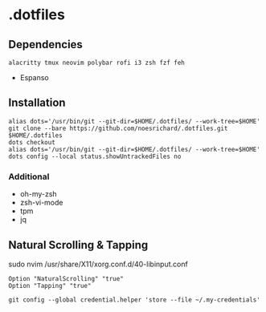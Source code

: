 # .dotfiles

## Dependencies
```
alacritty tmux neovim polybar rofi i3 zsh fzf feh
```
- Espanso

## Installation

```
alias dots='/usr/bin/git --git-dir=$HOME/.dotfiles/ --work-tree=$HOME'
git clone --bare https://github.com/noesrichard/.dotfiles.git $HOME/.dotfiles
dots checkout
alias dots='/usr/bin/git --git-dir=$HOME/.dotfiles/ --work-tree=$HOME'
dots config --local status.showUntrackedFiles no
```

### Additional
- oh-my-zsh
- zsh-vi-mode
- tpm
- jq 

## Natural Scrolling & Tapping
sudo nvim /usr/share/X11/xorg.conf.d/40-libinput.conf
```
Option "NaturalScrolling" "true"
Option "Tapping" "true"
```

```
git config --global credential.helper 'store --file ~/.my-credentials'
```
